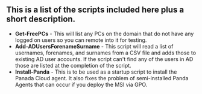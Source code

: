 ## This is a list of the scripts included here plus a short description.

- **Get-FreePCs** - This will list any PCs on the domain that do not have any logged on users so you can remote into it for testing.
- **Add-ADUsersForenameSurname** - This script will read a list of usernames, forenames, and surnames from a CSV file and adds those to existing AD user accounts. If the script can't find any of the users in AD those are listed at the completion of the script.
- **Install-Panda** - This is to be used as a startup script to install the Panada Cloud agent. It also fixes the problem of semi-installed Panda Agents that can occur if you deploy the MSI via GPO.